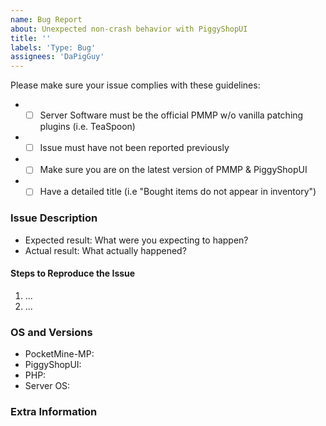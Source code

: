 ```yaml
---
name: Bug Report
about: Unexpected non-crash behavior with PiggyShopUI
title: ''
labels: 'Type: Bug'
assignees: 'DaPigGuy'
---
```


<!-- Failure to complete the required fields will result in the issue being closed. -->
Please make sure your issue complies with these guidelines:
- * [ ] Server Software must be the official PMMP w/o vanilla patching plugins (i.e. TeaSpoon)
- * [ ] Issue must have not been reported previously
- * [ ] Make sure you are on the latest version of PMMP & PiggyShopUI
- * [ ] Have a detailed title (i.e "Bought items do not appear in inventory")

### Issue Description

- Expected result: What were you expecting to happen?
- Actual result: What actually happened?

#### Steps to Reproduce the Issue
1. ...
2. ...

### OS and Versions
<!-- Use `/version` for PMMP version & `/version PiggyShopUI` for PiggyShopUI version -->
* PocketMine-MP:
* PiggyShopUI:
* PHP:
* Server OS:

<!--- Provide any extra information below  -->
### Extra Information
